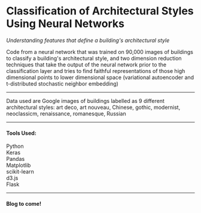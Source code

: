 # Classification of Architectural Styles Using Neural Networks 
*Understanding features that define a building's architectural style*

Code from a neural network that was trained on 90,000 images of buildings to classify a building's architectural style, and two dimension reduction techniques that take the output of the neural network prior to the classification layer and tries to find faithful representations of those high dimensional points to lower dimensional space (variational autoencoder and t-distributed stochastic neighbor embedding)

***
Data used are Google images of buildings labelled as 9 different architectural styles: art deco, art nouveau, Chinese, gothic,  modernist, neoclassicm, renaissance, romanesque, Russian

***
#### Tools Used:  
Python    
Keras  
Pandas  
Matplotlib  
scikit-learn  
d3.js  
Flask  

***

#### Blog to come!
